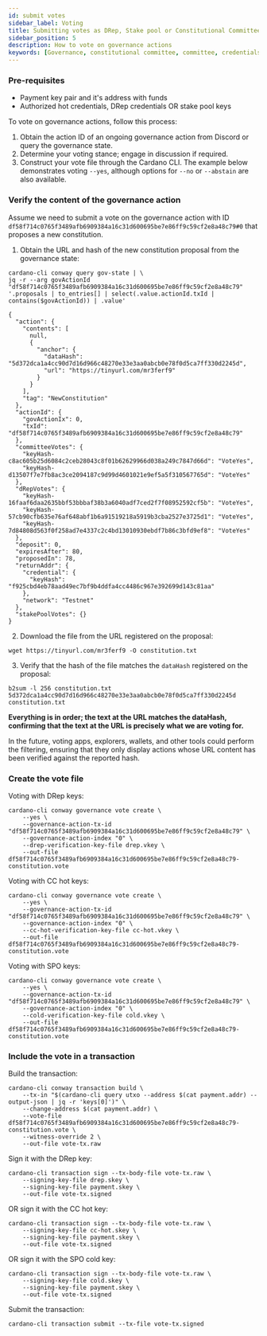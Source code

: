 ```yaml
---
id: submit votes
sidebar_label: Voting 
title: Submitting votes as DRep, Stake pool or Constitutional Committee member
sidebar_position: 5
description: How to vote on governance actions 
keywords: [Governance, constitutional committee, committee, credentials, CIP1694]
---
```



### Pre-requisites

* Payment key pair and it's address with funds
* Authorized hot credentials, DRep credentials OR stake pool keys

To vote on governance actions, follow this process:

1. Obtain the action ID of an ongoing governance action from Discord or query the governance state.
2. Determine your voting stance; engage in discussion if required.
3. Construct your vote file through the Cardano CLI. The example below demonstrates voting `--yes`, although options for `--no` or `--abstain` are also available.

### Verify the content of the governance action

Assume we need to submit a vote on the governance action with ID `df58f714c0765f3489afb6909384a16c31d600695be7e86ff9c59cf2e8a48c79#0` that proposes a new constitution.

1. Obtain the URL and hash of the new constitution proposal from the governance state:

```
cardano-cli conway query gov-state | \
jq -r --arg govActionId "df58f714c0765f3489afb6909384a16c31d600695be7e86ff9c59cf2e8a48c79" '.proposals | to_entries[] | select(.value.actionId.txId | contains($govActionId)) | .value'
```
```
{
  "action": {
    "contents": [
      null,
      {
        "anchor": {
          "dataHash": "5d372dca1a4cc90d7d16d966c48270e33e3aa0abcb0e78f0d5ca7ff330d2245d",
          "url": "https://tinyurl.com/mr3ferf9"
        }
      }
    ],
    "tag": "NewConstitution"
  },
  "actionId": {
    "govActionIx": 0,
    "txId": "df58f714c0765f3489afb6909384a16c31d600695be7e86ff9c59cf2e8a48c79"
  },
  "committeeVotes": {
    "keyHash-c8ac605b25d6084c2ceb28043c8f01b62629966d038a249c7847d66d": "VoteYes",
    "keyHash-d13507f7e7fb8ac3ce2094187c9d99d4601021e9ef5a5f310567765d": "VoteYes"
  },
  "dRepVotes": {
    "keyHash-16faaf6daa2635bbf53bbbaf38b3a6040adf7ced2f7f08952592cf5b": "VoteYes",
    "keyHash-57cb90cfb635e76af648abf1b6a91519218a5919b3cba2527e3725d1": "VoteYes",
    "keyHash-7d84808d563f0f258ad7e4337c2c4bd13010930ebdf7b86c3bfd9ef8": "VoteYes"
  },
  "deposit": 0,
  "expiresAfter": 80,
  "proposedIn": 78,
  "returnAddr": {
    "credential": {
      "keyHash": "f925cbd4eb78aad49ec7bf9b4ddfa4cc4486c967e392699d143c81aa"
    },
    "network": "Testnet"
  },
  "stakePoolVotes": {}
}
```
2. Download the file from the URL registered on the proposal:

````
wget https://tinyurl.com/mr3ferf9 -O constitution.txt
````

3. Verify that the hash of the file matches the `dataHash` registered on the proposal:

````
b2sum -l 256 constitution.txt
5d372dca1a4cc90d7d16d966c48270e33e3aa0abcb0e78f0d5ca7ff330d2245d  constitution.txt
````

**Everything is in order; the text at the URL matches the dataHash, confirming that the text at the URL is precisely what we are voting for.**

In the future, voting apps, explorers, wallets, and other tools could perform the filtering, ensuring that they only display actions whose URL content has been verified against the reported hash.

### Create the vote file

Voting with DRep keys:

```
cardano-cli conway governance vote create \
    --yes \
    --governance-action-tx-id "df58f714c0765f3489afb6909384a16c31d600695be7e86ff9c59cf2e8a48c79" \
    --governance-action-index "0" \
    --drep-verification-key-file drep.vkey \
    --out-file df58f714c0765f3489afb6909384a16c31d600695be7e86ff9c59cf2e8a48c79-constitution.vote
```

Voting with CC hot keys:

```
cardano-cli conway governance vote create \
    --yes \
    --governance-action-tx-id "df58f714c0765f3489afb6909384a16c31d600695be7e86ff9c59cf2e8a48c79" \
    --governance-action-index "0" \
    --cc-hot-verification-key-file cc-hot.vkey \
    --out-file df58f714c0765f3489afb6909384a16c31d600695be7e86ff9c59cf2e8a48c79-constitution.vote
```
Voting with SPO keys:

```
cardano-cli conway governance vote create \
    --yes \
    --governance-action-tx-id "df58f714c0765f3489afb6909384a16c31d600695be7e86ff9c59cf2e8a48c79" \
    --governance-action-index "0" \
    --cold-verification-key-file cold.vkey \
    --out-file df58f714c0765f3489afb6909384a16c31d600695be7e86ff9c59cf2e8a48c79-constitution.vote
```

### Include the vote in a transaction

Build the transaction:

```
cardano-cli conway transaction build \
    --tx-in "$(cardano-cli query utxo --address $(cat payment.addr) --output-json | jq -r 'keys[0]')" \
    --change-address $(cat payment.addr) \
    --vote-file df58f714c0765f3489afb6909384a16c31d600695be7e86ff9c59cf2e8a48c79-constitution.vote \
    --witness-override 2 \
    --out-file vote-tx.raw
```
Sign it with the DRep key:
```
cardano-cli transaction sign --tx-body-file vote-tx.raw \
    --signing-key-file drep.skey \
    --signing-key-file payment.skey \
    --out-file vote-tx.signed
```
OR sign it with the CC hot key:
```
cardano-cli transaction sign --tx-body-file vote-tx.raw \
    --signing-key-file cc-hot.skey \
    --signing-key-file payment.skey \
    --out-file vote-tx.signed
```
OR sign it with the SPO cold key:
```
cardano-cli transaction sign --tx-body-file vote-tx.raw \
    --signing-key-file cold.skey \
    --signing-key-file payment.skey \
    --out-file vote-tx.signed
```
Submit the transaction:
```
cardano-cli transaction submit --tx-file vote-tx.signed
```